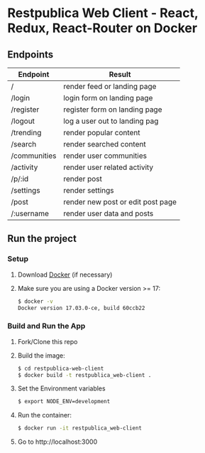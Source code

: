 # Restpublica Web Client - React, Redux, React-Router on Docker

## Endpoints

| Endpoint     | Result                            |
|--------------|-----------------------------------|
| /            | render feed or landing page       |
| /login       | login form on landing page        |
| /register    | register form on landing page     |
| /logout      | log a user out to landing pag     |
| /trending    | render popular content            |
| /search      | render searched content           |
| /communities | render user communities           |
| /activity    | render user related activity      |
| /p/:id       | render post                       |
| /settings    | render settings                   |
| /post        | render new post or edit post page |
| /:username   | render user data and posts        |


## Run the project

### Setup

1. Download [Docker](https://docs.docker.com/docker-for-mac/install/) (if necessary)

1. Make sure you are using a Docker version >= 17:

    ```sh
    $ docker -v
    Docker version 17.03.0-ce, build 60ccb22
    ```

### Build and Run the App

1. Fork/Clone this repo

1. Build the image:
  
    ```sh
    $ cd restpublica-web-client
    $ docker build -t restpublica_web-client .
    ```
1. Set the Environment variables

    ```sh
    $ export NODE_ENV=development
    ```
1. Run the container:

    ```sh
    $ docker run -it restpublica_web-client
    ```
1. Go to http://localhost:3000


